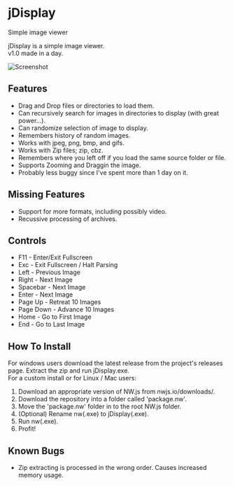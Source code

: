 # jDisplay
Simple image viewer

jDisplay is a simple image viewer.  
v1.0 made in a day.

![Screenshot](/../screenshots/screenshots/screenshot-01.jpg?raw=true "Screenshot")

## Features
* Drag and Drop files or directories to load them.
* Can recursively search for images in directories to display (with great power...).
* Can randomize selection of image to display.
* Remembers history of random images.
* Works with jpeg, png, bmp, and gifs.
* Works with Zip files; zip, cbz.
* Remembers where you left off if you load the same source folder or file.
* Supports Zooming and Draggin the image.
* Probably less buggy since I've spent more than 1 day on it.

## Missing Features
* Support for more formats, including possibly video.
* Recussive processing of archives.

## Controls
* F11       - Enter/Exit Fullscreen
* Exc       - Exit Fullscreen / Halt Parsing
* Left      - Previous Image
* Right     - Next Image
* Spacebar  - Next Image
* Enter     - Next Image
* Page Up   - Retreat 10 Images
* Page Down - Advance 10 Images
* Home      - Go to First Image
* End       - Go to Last Image

## How To Install
For windows users download the latest release from the project's releases page. Extract the zip and run jDisplay.exe.  
For a custom install or for Linux / Mac users:  
1. Download an appropriate version of NW.js from nwjs.io/downloads/.  
2. Download the repository into a folder called 'package.nw'.
3. Move the 'package.nw' folder in to the root NW.js folder.
4. (Optional) Rename nw(.exe) to jDisplay(.exe).
5. Run nw(.exe).
6. Profit!

## Known Bugs
* Zip extracting is processed in the wrong order. Causes increased memory usage.
